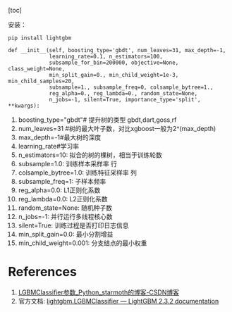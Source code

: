 [toc]

安装：

```
pip install lightgbm
```

```
def __init__(self, boosting_type='gbdt', num_leaves=31, max_depth=-1,
             learning_rate=0.1, n_estimators=100,
             subsample_for_bin=200000, objective=None, class_weight=None,
             min_split_gain=0., min_child_weight=1e-3, min_child_samples=20,
             subsample=1., subsample_freq=0, colsample_bytree=1.,
             reg_alpha=0., reg_lambda=0., random_state=None,
             n_jobs=-1, silent=True, importance_type='split', **kwargs):
```


1. boosting_type="gbdt"# 提升树的类型 gbdt,dart,goss,rf
2. num_leaves=31 #树的最大叶子数，对比xgboost一般为2^(max_depth)
3. max_depth=-1#最大树的深度
4. learning_rate#学习率
5. n_estimators=10: 拟合的树的棵树，相当于训练轮数
6. subsample=1.0: 训练样本采样率 行
7. colsample_bytree=1.0: 训练特征采样率 列
8. subsample_freq=1: 子样本频率
9. reg_alpha=0.0: L1正则化系数
10. reg_lambda=0.0: L2正则化系数
11. random_state=None: 随机种子数
12. n_jobs=-1: 并行运行多线程核心数
13. silent=True: 训练过程是否打印日志信息
14. min_split_gain=0.0: 最小分割增益
15. min_child_weight=0.001: 分支结点的最小权重

# References
1. [LGBMClassifier参数_Python_starmoth的博客-CSDN博客](https://blog.csdn.net/starmoth/article/details/84586709)
2. 官方文档: [lightgbm.LGBMClassifier — LightGBM 2.3.2 documentation](https://lightgbm.readthedocs.io/en/latest/pythonapi/lightgbm.LGBMClassifier.html#lightgbm.LGBMClassifier.fit)

